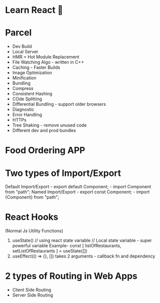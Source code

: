 # Learn React 🚀

# Parcel
- Dev Build
- Local Server
- HMR = Hot Module Replacement
- File Watching Algo -  written in C++
- Caching - Faster Builds
- Image Optimization
- Minification
- Bundling
- Compress
- Consistent Hashing 
- COde Splitting
- Differential Bundling - support older browsers
- Diagnostic
- Error Handling
- HTTPs
- Tree Shaking - remove unused code
- Different dev and prod bundles

# Food Ordering APP
<!-- Header - Logo, nav Items, cart
Body - Search, RestaurantContainer-(RestaurantCard - img, name of res, star ratings, cuisine, deliveryTime etc)
Footer - copyright, Links, Address, Contact -->

# Two types of Import/Export
Default Import/Export - export default Component; - import Component from "path";
Named Import/Export - export const Component; - import {Component} from "path";

# React Hooks
(Normal Js Utility Functions)
1. useState() 
    // using react state variable // Local state variable - super powerful variable
    Example- const [ listOfRestaurants, setListOfRestaurants ] = useState([])
2. useEffect(() => {}, []) takes 2 arguments - callback fn and dependency

# 2 types of Routing in Web Apps
- Client Side Routing
- Server Side Routing


